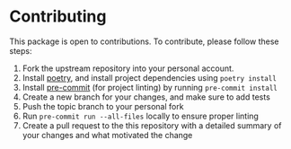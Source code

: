 # Contributing

This package is open to contributions. To contribute, please follow these steps:

1. Fork the upstream repository into your personal account.
2. Install [poetry](https://python-poetry.org/), and install project dependencies using `poetry install`
3. Install [pre-commit](https://pre-commit.com/) (for project linting) by running `pre-commit install`
4. Create a new branch for your changes, and make sure to add tests
5. Push the topic branch to your personal fork
6. Run `pre-commit run --all-files` locally to ensure proper linting
7. Create a pull request to the this repository with a detailed summary of your changes and what motivated the change
